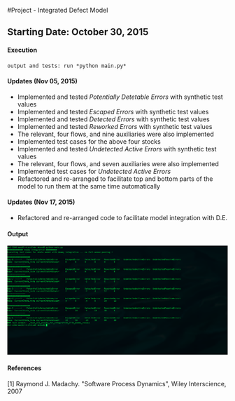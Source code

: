 #Project - Integrated Defect Model

## Starting Date: October 30, 2015

#### Execution 
    output and tests: run *python main.py* 


#### Updates (Nov 05, 2015)
 * Implemented and tested _Potentially Detetable Errors_ with synthetic test values 
 * Implemented and tested _Escaped Errors_ with synthetic test values 
 * Implemented and tested _Detected Errors_ with synthetic test values 
 * Implemented and tested _Reworked Errors_ with synthetic test values
 * The relevant, four flows, and nine auxiliaries were also implemented  
 * Implemented test cases for the above four stocks 
 * Implemented and tested _Undetected Active Errors_ with synthetic test values 
 * The relevant, four flows, and seven auxiliaries were also implemented  
 * Implemented test cases for _Undetected Active Errors_
 * Refactored and re-arranged to facilitate top and bottom parts of the model to
 run them at the same time automatically  
 
#### Updates (Nov 17, 2015)
 * Refactored and re-arranged code to facilitate model integration with D.E. 
   
#### Output

![output](output/update_nov_17.png?raw=true=150x100)


#### References
[1] Raymond J. Madachy. "Software Process Dynamics",  Wiley Interscience, 2007	

